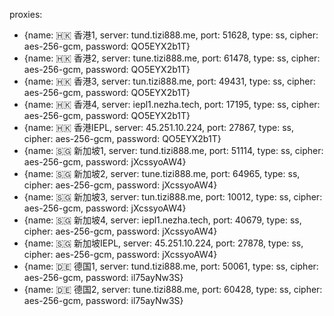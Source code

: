 proxies:
  - {name: 🇭🇰 香港1, server: tund.tizi888.me, port: 51628, type: ss, cipher: aes-256-gcm, password: QO5EYX2b1T}
  - {name: 🇭🇰 香港2, server: tune.tizi888.me, port: 61478, type: ss, cipher: aes-256-gcm, password: QO5EYX2b1T}
  - {name: 🇭🇰 香港3, server: tun.tizi888.me, port: 49431, type: ss, cipher: aes-256-gcm, password: QO5EYX2b1T}
  - {name: 🇭🇰 香港4, server: iepl1.nezha.tech, port: 17195, type: ss, cipher: aes-256-gcm, password: QO5EYX2b1T}
  - {name: 🇭🇰 香港IEPL, server: 45.251.10.224, port: 27867, type: ss, cipher: aes-256-gcm, password: QO5EYX2b1T}
  - {name: 🇸🇬 新加坡1, server: tund.tizi888.me, port: 51114, type: ss, cipher: aes-256-gcm, password: jXcssyoAW4}
  - {name: 🇸🇬 新加坡2, server: tune.tizi888.me, port: 64965, type: ss, cipher: aes-256-gcm, password: jXcssyoAW4}
  - {name: 🇸🇬 新加坡3, server: tun.tizi888.me, port: 10012, type: ss, cipher: aes-256-gcm, password: jXcssyoAW4}
  - {name: 🇸🇬 新加坡4, server: iepl1.nezha.tech, port: 40679, type: ss, cipher: aes-256-gcm, password: jXcssyoAW4}
  - {name: 🇸🇬 新加坡IEPL, server: 45.251.10.224, port: 27878, type: ss, cipher: aes-256-gcm, password: jXcssyoAW4}
  - {name: 🇩🇪 德国1, server: tund.tizi888.me, port: 50061, type: ss, cipher: aes-256-gcm, password: il75ayNw3S}
  - {name: 🇩🇪 德国2, server: tune.tizi888.me, port: 60428, type: ss, cipher: aes-256-gcm, password: il75ayNw3S}
